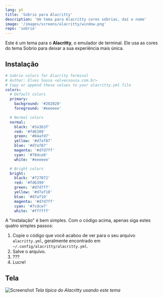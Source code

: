 ```yaml
---
lang: pt
title: 'Sobrio para Alacritty'
description: 'Um tema para Alacritty cores sóbrias, daí o nome'
image: '/images/screens/alacritty/window.png'
repo: 'sobrio'
---
```


Este é um tema para o **Alacritty**, o emulador de terminal. Ele usa as cores do tema Sobrio para deixar a sua experiência mais única.

## Instalação

```yaml
# Sobrio colors for Alacrity Terminal
# Author: Elves Sousa <elvessousa.com.br>
# Copy or append these values to your alacritty.yml file
colors:
  # Default colors
  primary:
    background: '#202020'
    foreground: '#eeeeee'

  # Normal colors
  normal:
    black: '#3a3b3f'
    red: '#fd6389'
    green: '#84afd7'
    yellow: '#d7af87'
    blue: '#d7af87'
    magenta: '#d7d7ff'
    cyan: '#78dce8'
    white: '#eeeeee'

  # Bright colors
  bright:
    black: '#727072'
    red: '#fd6399'
    green: '#d7d7ff'
    yellow: '#d7af10'
    blue: '#d7af10'
    magenta: '#d7d7ff'
    cyan: '#7cdce7'
    white: '#ffffff'
```

A "instalação" é bem simples. Com o código acima, apenas siga estes quatro simples passos:

1. Copie o código que você acabou de ver para o seu arquivo `alacritty.yml`, geralmente encontrado em `~/.config/alacritty/alacritty.yml`.
2. Salve o arquivo.
3. ???
4. Lucre!

## Tela

![Screenshot](../images/screens/alacritty/window.png)
_Tela típica do Alacritty usando este tema_

